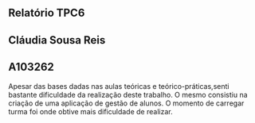 ## Relatório TPC6
## Cláudia Sousa Reis 
## A103262

Apesar das bases dadas nas aulas teóricas e teórico-práticas,senti bastante dificuldade da realização deste trabalho. O mesmo consistiu na criação de uma aplicação de gestão de alunos.  O momento de carregar turma foi onde obtive mais dificuldade de realizar.

